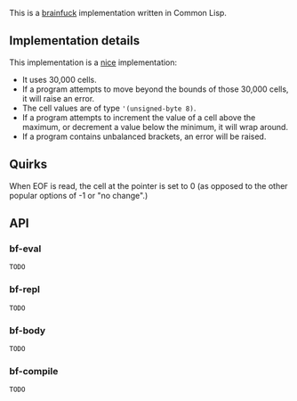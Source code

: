 This is a [brainfuck][wiki]
implementation written in Common Lisp. 

## Implementation details

This implementation is a [nice][nice] implementation:

* It uses 30,000 cells.
* If a program attempts to move beyond the bounds of those 30,000
  cells, it will raise an error.
* The cell values are of type `'(unsigned-byte 8)`.
* If a program attempts to increment the value of a cell above the
  maximum, or decrement a value below the minimum, it will wrap
  around.
* If a program contains unbalanced brackets, an error will be raised. 

## Quirks

When EOF is read, the cell at the pointer is set to 0 (as opposed to
the other popular options of -1 or "no change".)

## API

### bf-eval

    TODO

### bf-repl

    TODO

### bf-body

    TODO

### bf-compile

    TODO

[wiki]: http://en.wikipedia.org/wiki/Brainfuck
[nice]: http://www.muppetlabs.com/~breadbox/bf/standards.html

